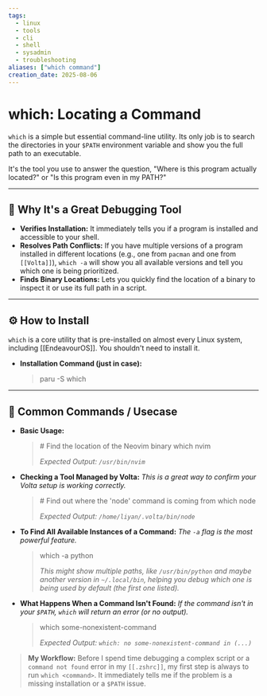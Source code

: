 ```yaml
---
tags:
  - linux
  - tools
  - cli
  - shell
  - sysadmin
  - troubleshooting
aliases: ["which command"]
creation_date: 2025-08-06
---
```


# which: Locating a Command

`which` is a simple but essential command-line utility. Its only job is to search the directories in your `$PATH` environment variable and show you the full path to an executable.

It's the tool you use to answer the question, "Where is this program actually located?" or "Is this program even in my PATH?"

---
## 🤔 Why It's a Great Debugging Tool
- **Verifies Installation:** It immediately tells you if a program is installed and accessible to your shell.
- **Resolves Path Conflicts:** If you have multiple versions of a program installed in different locations (e.g., one from `pacman` and one from `[[Volta]]`), `which -a` will show you all available versions and tell you which one is being prioritized.
- **Finds Binary Locations:** Lets you quickly find the location of a binary to inspect it or use its full path in a script.

---
## ⚙️ How to Install
`which` is a core utility that is pre-installed on almost every Linux system, including [[EndeavourOS]]. You shouldn't need to install it.

- **Installation Command (just in case):**
  > paru -S which

---
## 🚀 Common Commands / Usecase

- **Basic Usage:**
  > \# Find the location of the Neovim binary
  > which nvim
  >
  > *Expected Output: `/usr/bin/nvim`*

- **Checking a Tool Managed by Volta:**
  *This is a great way to confirm your Volta setup is working correctly.*
  > \# Find out where the 'node' command is coming from
  > which node
  >
  > *Expected Output: `/home/liyan/.volta/bin/node`*

- **To Find All Available Instances of a Command:**
  *The `-a` flag is the most powerful feature.*
  > which -a python
  >
  > *This might show multiple paths, like `/usr/bin/python` and maybe another version in `~/.local/bin`, helping you debug which one is being used by default (the first one listed).*

- **What Happens When a Command Isn't Found:**
  *If the command isn't in your `$PATH`, `which` will return an error (or no output).*
  > which some-nonexistent-command
  >
  > *Expected Output: `which: no some-nonexistent-command in (...)`*

> **My Workflow:** Before I spend time debugging a complex script or a `command not found` error in my `[[.zshrc]]`, my first step is always to run `which <command>`. It immediately tells me if the problem is a missing installation or a `$PATH` issue.